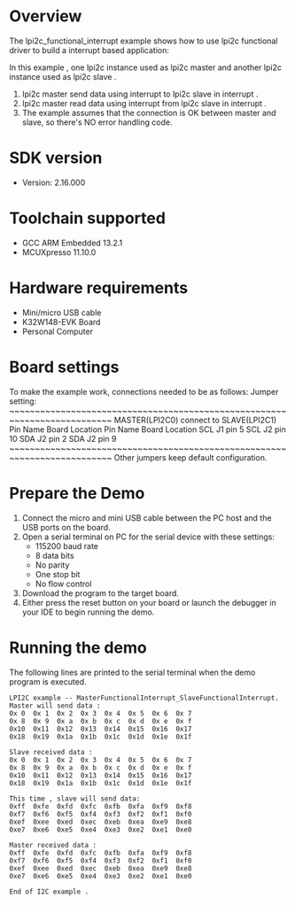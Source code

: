 Overview
========
The lpi2c_functional_interrupt example shows how to use lpi2c functional driver to build a interrupt based application:

In this example , one lpi2c instance used as lpi2c master and another lpi2c instance used as lpi2c slave .
1. lpi2c master send data using interrupt to lpi2c slave in interrupt .
2. lpi2c master read data using interrupt from lpi2c slave in interrupt .
3. The example assumes that the connection is OK between master and slave, so there's NO error handling code.

SDK version
===========
- Version: 2.16.000

Toolchain supported
===================
- GCC ARM Embedded  13.2.1
- MCUXpresso  11.10.0

Hardware requirements
=====================
- Mini/micro USB cable
- K32W148-EVK Board
- Personal Computer

Board settings
==============
To make the example work, connections needed to be as follows:
Jumper setting:
    ~~~~~~~~~~~~~~~~~~~~~~~~~~~~~~~~~~~~~~~~~~~~~~~~~~~~~~~~~~~~~~~~~~~~~~~~~~
    MASTER(LPI2C0)                connect to        SLAVE(LPI2C1)
    Pin Name    Board Location                      Pin Name    Board Location
    SCL         J1 pin 5                            SCL         J2 pin 10
    SDA         J2 pin 2                            SDA         J2 pin 9
    ~~~~~~~~~~~~~~~~~~~~~~~~~~~~~~~~~~~~~~~~~~~~~~~~~~~~~~~~~~~~~~~~~~~~~~~~~~
    Other jumpers keep default configuration.

Prepare the Demo
================
1. Connect the micro and mini USB cable between the PC host and the USB ports on the board.
2. Open a serial terminal on PC for the serial device with these settings:
    - 115200 baud rate
    - 8 data bits
    - No parity
    - One stop bit
    - No flow control
3. Download the program to the target board.
4. Either press the reset button on your board or launch the debugger in your IDE to begin running
   the demo.

Running the demo
================
The following lines are printed to the serial terminal when the demo program is executed.
~~~~~~~~~~~~~~~~~~~~~~~~~~~~~~~~~~~~~~~~
LPI2C example -- MasterFunctionalInterrupt_SlaveFunctionalInterrupt.
Master will send data :
0x 0  0x 1  0x 2  0x 3  0x 4  0x 5  0x 6  0x 7
0x 8  0x 9  0x a  0x b  0x c  0x d  0x e  0x f
0x10  0x11  0x12  0x13  0x14  0x15  0x16  0x17
0x18  0x19  0x1a  0x1b  0x1c  0x1d  0x1e  0x1f

Slave received data :
0x 0  0x 1  0x 2  0x 3  0x 4  0x 5  0x 6  0x 7
0x 8  0x 9  0x a  0x b  0x c  0x d  0x e  0x f
0x10  0x11  0x12  0x13  0x14  0x15  0x16  0x17
0x18  0x19  0x1a  0x1b  0x1c  0x1d  0x1e  0x1f

This time , slave will send data:
0xff  0xfe  0xfd  0xfc  0xfb  0xfa  0xf9  0xf8
0xf7  0xf6  0xf5  0xf4  0xf3  0xf2  0xf1  0xf0
0xef  0xee  0xed  0xec  0xeb  0xea  0xe9  0xe8
0xe7  0xe6  0xe5  0xe4  0xe3  0xe2  0xe1  0xe0

Master received data :
0xff  0xfe  0xfd  0xfc  0xfb  0xfa  0xf9  0xf8
0xf7  0xf6  0xf5  0xf4  0xf3  0xf2  0xf1  0xf0
0xef  0xee  0xed  0xec  0xeb  0xea  0xe9  0xe8
0xe7  0xe6  0xe5  0xe4  0xe3  0xe2  0xe1  0xe0

End of I2C example .
~~~~~~~~~~~~~~~~~~~~~~~~~~~~~~~~~~~~~~~~

